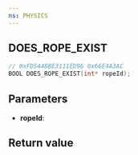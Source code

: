 ```yaml
---
ns: PHYSICS
---
```

## DOES_ROPE_EXIST

```c
// 0xFD5448BE3111ED96 0x66E4A3AC
BOOL DOES_ROPE_EXIST(int* ropeId);
```

## Parameters
* **ropeId**: 

## Return value
